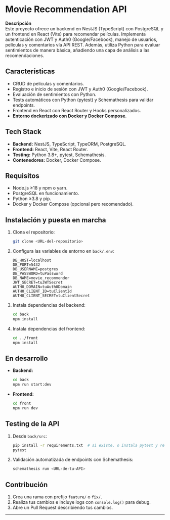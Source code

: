 

# Movie Recommendation API


**Descripción**  
Este proyecto ofrece un backend en NestJS (TypeScript) con PostgreSQL y un frontend en React (Vite) para recomendar películas. Implementa autenticación con JWT y Auth0 (Google/Facebook), manejo de usuarios, películas y comentarios vía API REST. Además, utiliza Python para evaluar sentimientos de manera básica, añadiendo una capa de análisis a las recomendaciones.

## Características

* CRUD de películas y comentarios.
* Registro e inicio de sesión con JWT y Auth0 (Google/Facebook).
* Evaluación de sentimientos con Python.
* Tests automáticos con Python (pytest) y Schemathesis para validar endpoints.
* Frontend en React con React Router y Hooks personalizados.
* **Entorno dockerizado con Docker y Docker Compose**.

## Tech Stack

* **Backend:** NestJS, TypeScript, TypeORM, PostgreSQL.
* **Frontend:** React, Vite, React Router.
* **Testing:** Python 3.8+, pytest, Schemathesis.
* **Contenedores:** Docker, Docker Compose.

## Requisitos

* Node.js ≥18 y npm o yarn.
* PostgreSQL en funcionamiento.
* Python ≥3.8 y pip.
* Docker y Docker Compose (opcional pero recomendado).

## Instalación y puesta en marcha

1. Clona el repositorio:

   ```bash
   git clone <URL-del-repositorio>
   ```

2. Configura las variables de entorno en `back/.env`:

   ```env
   DB_HOST=localhost
   DB_PORT=5432
   DB_USERNAME=postgres
   DB_PASSWORD=tuPassword
   DB_NAME=movie_recommender
   JWT_SECRET=tuJWTSecret
   AUTH0_DOMAIN=tuAuth0Domain
   AUTH0_CLIENT_ID=tuClientId
   AUTH0_CLIENT_SECRET=tuClientSecret
   ```

3. Instala dependencias del backend:

   ```bash
   cd back
   npm install
   ```

4. Instala dependencias del frontend:

   ```bash
   cd ../front
   npm install
   ```

## En desarrollo

* **Backend:**

   ```bash
   cd back
   npm run start:dev
   ```

* **Frontend:**

   ```bash
   cd front
   npm run dev
   ```

## Testing de la API

1. Desde `back/src`:

   ```bash
   pip install -r requirements.txt  # si existe, o instala pytest y requests
   pytest
   ```

2. Validación automatizada de endpoints con Schemathesis:

   ```bash
   schemathesis run <URL-de-tu-API>
   ```

## Contribución

1. Crea una rama con prefijo `feature/` o `fix/`.
2. Realiza tus cambios e incluye logs con `console.log()` para debug.
3. Abre un Pull Request describiendo tus cambios.

---

